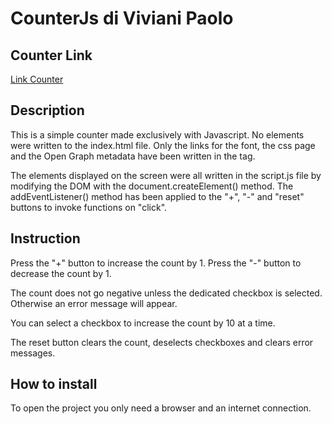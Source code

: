 # CounterJs di Viviani Paolo
## Counter Link

[Link Counter](https://paolovv.github.io/CounterJs/)

## Description

This is a simple counter made exclusively with Javascript. 
No elements were written to the index.html file. 
Only the links for the font, the css page and the Open Graph metadata have been written in the <head> tag.

The elements displayed on the screen were all written in the script.js file by modifying the DOM with the document.createElement() method.
The addEventListener() method has been applied to the "+", "-" and "reset" buttons to invoke functions on "click".

## Instruction

Press the "+" button to increase the count by 1.
Press the "-" button to decrease the count by 1.

The count does not go negative unless the dedicated checkbox is selected.
Otherwise an error message will appear.


You can select a checkbox to increase the count by 10 at a time.

The reset button clears the count, deselects checkboxes and clears error messages.

## How to install

To open the project you only need a browser and an internet connection.
